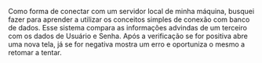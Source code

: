 Como forma de conectar com um servidor local de minha máquina, busquei fazer para aprender a utilizar os conceitos simples de conexão com banco de dados. Esse sistema compara as informações advindas de um terceiro com os dados de Usuário e Senha. Após a verificação se for positiva abre uma nova tela, já se for negativa mostra um erro e oportuniza o mesmo a retomar a tentar.
